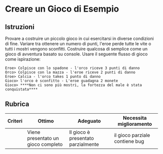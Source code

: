 # Creare un Gioco di Esempio

## Istruzioni

Provare a costruire un piccolo gioco in cui esercitarsi in diverse condizioni di fine. Variare tra ottenere un numero di punti, l'eroe perde tutte le vite o tutti i mostri vengono sconfitti. Costruire qualcosa di semplice come un gioco di avventura basato su console. Usare il seguente flusso di gioco come ispirazione:

```
Eroe> Colpisce con lo spadone - l'orco riceve 3 punti di danno
Orco> Colpisce con la mazza - l'eroe riceve 2 punti di danno
Eroe> Calcia - l'orco takes 1 punto di danno
Gioco> l'orco è sconfitto - L'eroe guadagna 2 monete
Gioco> ****Non ci sono più mostri, la fortezza del male è stata conquistata****
```

## Rubrica

| Criteri | Ottimo | Adeguato | Necessita miglioramento |
| -------- | ---------------------- | --------------------------- | -------------------------- |
|          | Viene presentato un gioco completo | Il gioco è presentato parzialmente | il gioco parziale contiene bug |